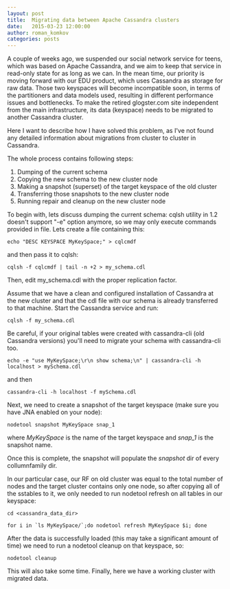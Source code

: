 ```yaml
---
layout: post
title:  Migrating data between Apache Cassandra clusters
date:   2015-03-23 12:00:00
author: roman_komkov
categories: posts
---
```




A couple of weeks ago, we suspended our social network service for teens, which was based on Apache Cassandra, and we aim to keep that service in read-only state for as long as we can. In the mean time, our priority is moving forward with our EDU product, which uses Cassandra as storage for raw data. Those two keyspaces will become incompatible soon, in terms of the partitioners and data models used, resulting in different performance issues and bottlenecks. To make the retired glogster.com site independent from the main infrastructure, its data (keyspace) needs to be migrated to another Cassandra cluster. 

Here I want to describe how I have solved this problem, as I've not found any detailed information about migrations from cluster to cluster in Cassandra.

The whole process contains following steps:

1. Dumping of the current schema
2. Copying the new schema to the new cluster node
4. Making a snapshot (superset) of the target keyspace of the old cluster
5. Transferring those snapshots to the new cluster node
6. Running repair and cleanup on the new cluster node

To begin with, lets discuss dumping the current schema:
cqlsh utility in 1.2 doesn't support "-e" option anymore, so we may only execute commands provided in file. Lets create a file containing this:

```
echo "DESC KEYSPACE MyKeySpace;" > cqlcmdf
```
and then pass it to cqlsh:
```
cqlsh -f cqlcmdf | tail -n +2 > my_schema.cdl
```

Then, edit my_schema.cdl with the proper replication factor. 

Assume that we have a clean and configured installation of Cassandra at the new cluster and that the cdl file with our schema is already transferred to that machine. Start the Cassandra service and run:

```
cqlsh -f my_schema.cdl
```

Be careful, if your original tables were created with cassandra-cli (old Cassandra versions) you'll need to migrate your schema with cassandra-cli too.
```
echo -e "use MyKeySpace;\r\n show schema;\n" | cassandra-cli -h localhost > mySchema.cdl
```
and then

```
cassandra-cli -h localhost -f mySchema.cdl
```


Next, we need to create a snapshot of the target keyspace (make sure you have JNA enabled on your node):

```
nodetool snapshot MyKeySpace snap_1
```
where *MyKeySpace* is the name of the target keyspace and *snap_1* is the snapshot name. 

Once this is complete, the snapshot will populate the *snapshot* dir of every collumnfamily dir.

In our particular case, our RF on old cluster was equal to the total number of nodes and the target cluster contains only one node, so after copying all of the sstables to it, we only needed to run nodetool refresh on all tables in our keyspace:

```
cd <cassandra_data_dir>
```
```
for i in `ls MyKeySpace/`;do nodetool refresh MyKeySpace $i; done
```

After the data is successfully loaded (this may take a significant amount of time) we need to run a nodetool cleanup on that keyspace, so:

```
nodetool cleanup
```
This will also take some time. Finally, here we have a working cluster with migrated data.
